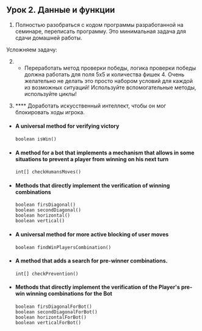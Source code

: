 ## Урок 2. Данные и функции 
1. Полностью разобраться с кодом программы разработанной на семинаре, переписать программу. Это минимальная задача для сдачи домашней работы.

Усложняем задачу:

2. * Переработать метод проверки победы, логика проверки победы должна работать для поля 5х5 и
количества фишек 4. Очень желательно не делать это просто набором условий для каждой из
возможных ситуаций! Используйте вспомогательные методы, используйте циклы!

3. **** Доработать искусственный интеллект, чтобы он мог блокировать ходы игрока.
- #### A universal method for verifying victory
      boolean isWin()
 
- #### A method for a bot that implements a mechanism that allows in some situations to prevent a player from winning on his next turn
      int[] checkHumansMoves()
 
- #### Methods that directly implement the verification of winning combinations
      boolean firsDiagonal()
      boolean secondDiagonal()
      boolean horizontal()
      boolean vertical() 

- #### A universal method for more active blocking of user moves
      boolean findWinPlayersCombination()

- #### A method that adds a search for pre-winner combinations.
      int[] checkPrevention()
 
- #### Methods that directly implement the verification of the Player's pre-win winning combinations for the Bot
      boolean firsDiagonalForBot()
      boolean secondDiagonalForBot()
      boolean horizontalForBot()
      boolean verticalForBot()